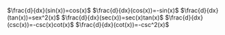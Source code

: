 $\frac{d}{dx}(sin(x))=cos(x)$
$\frac{d}{dx}(cos(x))=-sin(x)$
$\frac{d}{dx}(tan(x))=sex^2(x)$
$\frac{d}{dx}(sec(x))=sec(x)tan(x)$
$\frac{d}{dx}(csc(x))=-csc(x)cot(x)$
$\frac{d}{dx}(cot(x))=-csc^2(x)$